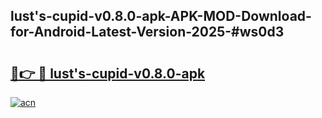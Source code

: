 ## lust's-cupid-v0.8.0-apk-APK-MOD-Download-for-Android-Latest-Version-2025-#ws0d3

# <h2><a href="https://bedroomkl.my?title=lust's-cupid-v0.8.0-apk&ref=20M">🔗👉 🔴 lust's-cupid-v0.8.0-apk</a></h2>

[![acn](https://github.com/user-attachments/assets/0f9c940e-d8b0-45ae-aac7-cd30a18b3e1c)](https://bedroomkl.my?title=lust's-cupid-v0.8.0-apk&ref=20M)

